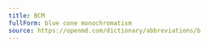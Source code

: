 ```yaml
---
title: BCM
fullForm: blue cone monochromatism
source: https://openmd.com/dictionary/abbreviations/b
---
```

